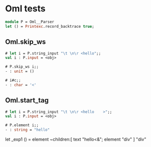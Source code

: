 # Oml tests

```ocaml
module P = Oml__Parser
let () = Printexc.record_backtrace true;
```

## Oml.skip_ws

```ocaml
# let i = P.string_input "\t \n\r <hello";;
val i : P.input = <obj>

# P.skip_ws i;;
- : unit = ()

# i#c;;
- : char = '<'
```

## Oml.start_tag

```ocaml
# let i = P.string_input "\t \n\r <hello    >";;
val i : P.input = <obj>

# P.element i;;
- : string = "hello"
```

let _exp1 () = element ~children:[ text "hello<&"; element "div" ] "div"


